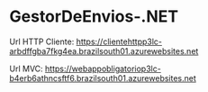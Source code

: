 # GestorDeEnvios-.NET

Url HTTP Cliente: 
https://clientehttpp3lc-arbdffgba7fkg4ea.brazilsouth01.azurewebsites.net

Url MVC: 
https://webappobligatoriop3lc-b4erb6athncsftf6.brazilsouth01.azurewebsites.net

